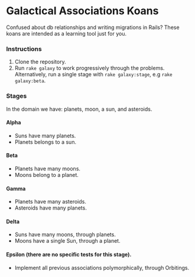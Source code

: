 # Galactical Associations Koans
Confused about db relationships and writing migrations in Rails? These koans are intended as a learning tool just for you.

### Instructions
1. Clone the repository.
2. Run `rake galaxy` to work progressively through the problems. Alternatively, run a single stage with `rake galaxy:stage`, e.g `rake galaxy:beta`.

### Stages
In the domain we have: planets, moon, a sun, and asteroids.

#### Alpha
- Suns have many planets.
- Planets belongs to a sun.

#### Beta
- Planets have many moons.
- Moons belong to a planet.

#### Gamma
- Planets have many asteroids.
- Asteroids have many planets.

#### Delta
- Suns have many moons, through planets.
- Moons have a single Sun, through a planet.

#### Epsilon (there are no specific tests for this stage).
- Implement all previous associations polymorphically, through Orbitings.
